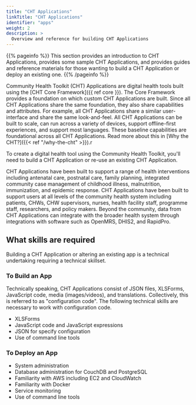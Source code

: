 ```yaml
---
title: "CHT Applications"
linkTitle: "CHT Applications"
identifier: "apps"
weight: 2
description: >
  Overview and reference for building CHT Applications
---
```


{{% pageinfo %}}
This section provides an introduction to CHT Applications, provides some sample CHT Applications, and provides guides and reference materials for those wanting to build a CHT Application or deploy an existing one.
{{% /pageinfo %}}

Community Health Toolkit (CHT) Applications are digital health tools built using the [CHT Core Framework]({{ ref core }}). The Core Framework provides a foundation on which custom CHT Applications are built. Since all CHT Applications share the same foundation, they also share capabilities and attributes. For example, all CHT Applications share a similar user-interface and share the same look-and-feel. All CHT Applications can be built to scale, can run across a variety of devices, support offline-first experiences, and support most languages. These baseline capabilities are foundational across all CHT Applications. Read more about this in [Why the CHT?]({{< ref "/why-the-cht" >}}).r

To create a digital health tool using the Community Health Toolkit, you'll need to build a CHT Application or re-use an existing CHT Application.

CHT Applications have been built to support a range of health interventions including antenatal care, postnatal care, family planning, integrated community case management of childhood illness, malnutrition, immunization, and epidemic response. CHT Applications have been built to support users at all levels of the community health system including patients, CHWs, CHW supervisors, nurses, health facility staff, programme staff, researchers, and policy makers. Beyond the community, data from CHT Applications can integrate with the broader health system through integrations with software such as OpenMRS, DHIS2, and RapidPro.

## What skills are required

Building a CHT Application or altering an existing app is a technical undertaking requiring a technical skillset. 

### To Build an App

Technically speaking, CHT Applications consist of JSON files, XLSForms, JavaScript code, media (images/videos), and translations. Collectively, this is referred to as "configuration code". The following technical skills are necessary to work with configuration code.

* XLSForms
* JavaScript code and JavaScript expressions
* JSON for specify configuration
* Use of command line tools

### To Deploy an App

* System administration
* Database administration for CouchDB and PostgreSQL
* Familiarity with AWS including EC2 and CloudWatch
* Familiarity with Docker
* Service monitoring
* Use of command line tools


